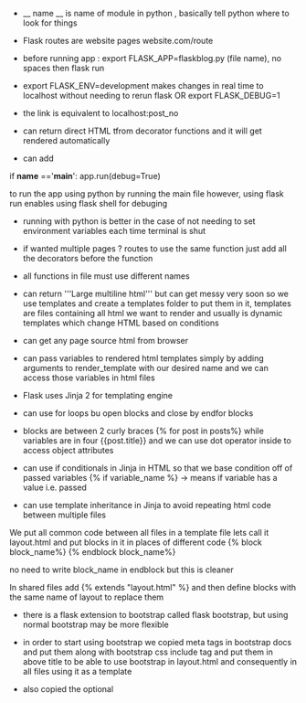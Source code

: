 * __ name __ is name of module in python , basically tell python where to look for things
* Flask routes are website pages website.com/route
* before running app : export FLASK_APP=flaskblog.py (file name), no spaces
then flask run
* export FLASK_ENV=development makes changes in real time to localhost without needing to rerun flask
OR export FLASK_DEBUG=1
* the link is equivalent to localhost:post_no
* can return direct HTML tfrom decorator functions and it will get rendered automatically

* can add

if __name__ =='__main__':
    app.run(debug=True)

to run the app using python by running the main file however, using flask run enables using flask shell for debuging

* running with python is better in the case of not needing to set environment variables each time terminal is shut

* if wanted multiple pages ? routes to use the same function just add all the decorators before the function

* all functions in file must use different names

* can return '''Large multiline html''' but can get messy very soon
so we use templates and create a templates folder to put them in it, templates are files containing all html we want to render and usually is dynamic templates which change HTML based on conditions

* can get any page source html from browser

* can pass variables to rendered html templates simply by adding arguments to render_template with our desired name and we can access those variables in html files

* Flask uses Jinja 2 for templating engine

* can use for loops bu open blocks and close by endfor blocks

* blocks are between 2 curly braces {% for post in posts%} while variables are in four {{post.title}} and we can use dot operator inside to access object attributes

* can use if conditionals in Jinja in HTML so that we base condition off of passed variables
{% if variable_name %} -> means if variable has a value i.e. passed

* can use template inheritance in Jinja to avoid repeating html code between multiple files

We put all common code between all files in a template file lets call it layout.html and put blocks in it in places of different code
{% block block_name%} {% endblock block_name%}

no need to write block_name in endblock but this is cleaner

In shared files add {% extends "layout.html" %} and then define blocks with the same name of layout to replace them

* there is a flask extension to bootstrap called flask bootstrap, but using normal bootstrap may be more flexible

* in order to start using bootstrap we copied meta tags in bootstrap docs and put them along with bootstrap css include tag <link> and put them in <head> above title to be able to use bootstrap in layout.html and consequently in all files using it as a template

* also copied the optional <script> JavaScript tags in the bootstrap docs above the closing body tag

* to test that these were working we put the blocks inside a div with a container class which is a class in bootstrap that is assigned certain visual edits

* the next step would be fixing the UI using bootstrap
for this section code snippets are copied into layout.html template inside the body tag on after the other, one is a navigation bar header and other is side probably
tutorial does not have much details on how to do this things, only focuses on Flask

* url_for flask fn is imported to get the routes for different functions
<link rel="stylesheet" type="text/css" href="{{url_for('static', filename='main.css') }}">
used this to link the css file to the layout file 
